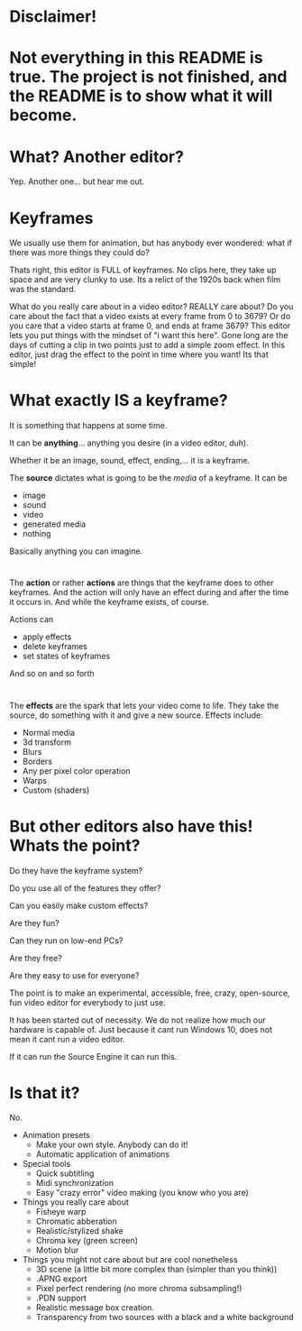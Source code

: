 # Disclaimer!
# Not everything in this README is true. The project is not finished, and the README is to show what it will become.

# What? Another editor?

Yep. Another one... but hear me out.

# Keyframes
We usually use them for animation, but has anybody ever wondered: what if there was more things they could do?

Thats right, this editor is FULL of keyframes. No clips here, they take up space and are very clunky to use. Its a relict of the 1920s back when film was the standard.

What do you really care about in a video editor? REALLY care about? Do you care about the fact that a video exists at every frame from 0 to 3679? Or do you care that a video starts at frame 0, and ends at frame 3679?
This editor lets you put things with the mindset of "i want this here". Gone long are the days of cutting a clip in two points just to add a simple zoom effect. In this editor, just drag the effect to the point in time where you want! Its that simple!

# What exactly IS a keyframe?

It is something that happens at some time.

It can be **anything**... anything you desire (in a video editor, duh).

Whether it be an image, sound, effect, ending,... it is a keyframe.

The **source** dictates what is going to be the _media_ of a keyframe. It can be 
 * image
 * sound
 * video
 * generated media
 * nothing

Basically anything you can imagine.

#

The **action** or rather **actions** are things that the keyframe does to other keyframes. And the action will only have an effect during and after the time it occurs in. And while the keyframe exists, of course.

Actions can 

 * apply effects
 * delete keyframes
 * set states of keyframes

And so on and so forth

#

The **effects** are the spark that lets your video come to life. They take the source, do something with it and give a new source. Effects include:

 * Normal media
 * 3d transform
 * Blurs
 * Borders
 * Any per pixel color operation
 * Warps
 * Custom (shaders)

# But other editors also have this! Whats the point?

Do they have the keyframe system?

Do you use all of the features they offer?

Can you easily make custom effects?

Are they fun?

Can they run on low-end PCs?

Are they free?

Are they easy to use for everyone?

The point is to make an experimental, accessible, free, crazy, open-source, fun video editor for everybody to just use.

It has been started out of necessity. We do not realize how much our hardware is capable of. Just because it cant run Windows 10, does not mean it cant run a video editor.

If it can run the Source Engine it can run this.

# Is that it?

No.

* Animation presets
   * Make your own style. Anybody can do it!
   * Automatic application of animations
* Special tools
   * Quick subtitling
   * Midi synchronization
   * Easy "crazy error" video making (you know who you are)
* Things you really care about
   * Fisheye warp
   * Chromatic abberation
   * Realistic/stylized shake
   * Chroma key (green screen)
   * Motion blur
* Things you might not care about but are cool nonetheless
   * 3D scene (a little bit more complex than (simpler than you think))
   * .APNG export
   * Pixel perfect rendering (no more chroma subsampling!)
   * .PDN support
   * Realistic message box creation.
   * Transparency from two sources with a black and a white background
